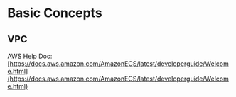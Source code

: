 
# Basic Concepts

## VPC


AWS Help Doc: 
[https://docs.aws.amazon.com/AmazonECS/latest/developerguide/Welcome.html](https://docs.aws.amazon.com/AmazonECS/latest/developerguide/Welcome.html)


<!--stackedit_data:
eyJoaXN0b3J5IjpbMTI5OTEzMDM5Niw1ODk1OTUxOTVdfQ==
-->